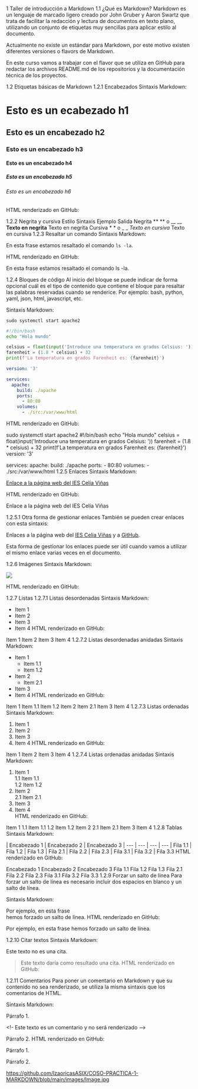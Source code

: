 1 Taller de introducción a Markdown
1.1 ¿Qué es Markdown?
Markdown es un lenguaje de marcado ligero creado por John Gruber y Aaron Swartz que trata de facilitar la redacción y lectura de documentos en texto plano, utilizando un conjunto de etiquetas muy sencillas para aplicar estilo al documento.

Actualmente no existe un estándar para Markdown, por este motivo existen diferentes versiones o flavors de Markdown.

En este curso vamos a trabajar con el flavor que se utiliza en GitHub para redactar los archivos README.md de los repositorios y la documentación técnica de los proyectos.

1.2 Etiquetas básicas de Markdown
1.2.1 Encabezados
Sintaxis Markdown:

# Esto es un ecabezado h1
## Esto es un encabezado h2
### Esto es un encabezado h3
#### Esto es un encabezado h4
##### Esto es un encabezado h5
###### Esto es un encabezado h6
HTML renderizado en GitHub:



1.2.2 Negrita y cursiva
Estilo	Sintaxis	Ejemplo	Salida
Negrita	** ** o __ __	**Texto en negrita**	Texto en negrita
Cursiva	* * o _ _	*Texto en cursiva*	Texto en cursiva
1.2.3 Resaltar un comando
Sintaxis Markdown:

En esta frase estamos resaltado el comando `ls -la`.

HTML renderizado en GitHub:

En esta frase estamos resaltado el comando ls -la.

1.2.4 Bloques de código
Al inicio del bloque se puede indicar de forma opcional cuál es el tipo de contenido que contiene el bloque para resaltar las palabras reservadas cuando se renderice. Por ejemplo: bash, python, yaml, json, html, javascript, etc.

Sintaxis Markdown:

```
sudo systemctl start apache2
```
```bash
#!/bin/bash
echo "Hola mundo"
```
```python
celsius = float(input('Introduce una temperatura en grados Celsius: '))
farenheit = (1.8 * celsius) + 32
print(f'La temperatura en grados Farenheit es: {farenheit}')
```
```yaml
version: '3'

services: 
  apache:
    build: ./apache
    ports: 
      - 80:80
    volumes:
      - ./src:/var/www/html
```
HTML renderizado en GitHub:

sudo systemctl start apache2
#!/bin/bash
echo "Hola mundo"
celsius = float(input('Introduce una temperatura en grados Celsius: '))
farenheit = (1.8 * celsius) + 32
print(f'La temperatura en grados Farenheit es: {farenheit}')
version: '3'

services: 
  apache:
    build: ./apache
    ports: 
      - 80:80
    volumes:
      - ./src:/var/www/html
1.2.5 Enlaces
Sintaxis Markdown:

[Enlace a la página web del IES Celia Viñas](https://iescelia.org)

HTML renderizado en GitHub:

Enlace a la página web del IES Celia Viñas

1.2.5.1 Otra forma de gestionar enlaces
También se pueden crear enlaces con esta sintaxis:

Enlaces a la página web del [IES Celia Viñas][1] y a [GitHub][2].

[1]: https://iescelia.org
[2]: https://github.com
Esta forma de gestionar los enlaces puede ser útil cuando vamos a utilizar el mismo enlace varias veces en el documento.

1.2.6 Imágenes
Sintaxis Markdown:

![](https://iescelia.org/web/wp-content/uploads/2012/05/iescelia_1950.jpg)

HTML renderizado en GitHub:



1.2.7 Listas
1.2.7.1 Listas desordenadas
Sintaxis Markdown:

* Item 1
* Item 2
* Item 3
* Item 4
HTML renderizado en GitHub:

Item 1
Item 2
Item 3
Item 4
1.2.7.2 Listas desordenadas anidadas
Sintaxis Markdown:

* Item 1
  * Item 1.1
  * Item 1.2
* Item 2
  * Item 2.1
* Item 3
* Item 4
HTML renderizado en GitHub:

Item 1
Item 1.1
Item 1.2
Item 2
Item 2.1
Item 3
Item 4
1.2.7.3 Listas ordenadas
Sintaxis Markdown:

1. Item 1
2. Item 2
3. Item 3
4. Item 4
HTML renderizado en GitHub:

Item 1
Item 2
Item 3
Item 4
1.2.7.4 Listas ordenadas anidadas
Sintaxis Markdown:

1. Item 1  
  1.1 Item 1.1  
  1.2 Item 1.2  
2. Item 2  
  2.1 Item 2.1  
3. Item 3  
4. Item 4  
HTML renderizado en GitHub:

Item 1
1.1 Item 1.1
1.2 Item 1.2
Item 2
2.1 Item 2.1
Item 3
Item 4
1.2.8 Tablas
Sintaxis Markdown:

| Encabezado 1 | Encabezado 2 | Encabezado 3
| --- | --- | --- | ---
| Fila 1.1 | Fila 1.2 | Fila 1.3
| Fila 2.1 | Fila 2.2 | Fila 2.3
| Fila 3.1 | Fila 3.2 | Fila 3.3
HTML renderizado en GitHub:

Encabezado 1	Encabezado 2	Encabezado 3
Fila 1.1	Fila 1.2	Fila 1.3
Fila 2.1	Fila 2.2	Fila 2.3
Fila 3.1	Fila 3.2	Fila 3.3
1.2.9 Forzar un salto de línea
Para forzar un salto de línea es necesario incluir dos espacios en blanco y un salto de línea.

Sintaxis Markdown:

Por ejemplo, en esta frase  
hemos forzado un salto de línea.
HTML renderizado en GitHub:

Por ejemplo, en esta frase
hemos forzado un salto de línea.

1.2.10 Citar textos
Sintaxis Markdown:

Este texto no es una cita.
> Este texto daría como resultado una cita.
HTML renderizado en GitHub:



1.2.11 Comentarios
Para poner un comentario en Markdown y que su contenido no sea renderizado, se utiliza la misma sintaxis que los comentarios de HTML.

Sintaxis Markdown:

Párrafo 1.

<!- Este texto es un comentario y no será renderizado -->

Párrafo 2.
HTML renderizado en GitHub:

Párrafo 1.

Párrafo 2.




https://github.com/IzaoricasASIX/COSO-PRACTICA-1-MARKDOWN/blob/main/images/Image.jpg
